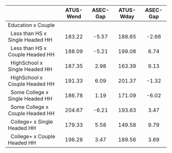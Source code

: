 
|                      |    ATUS-Wend |     ASEC-Gap |    ATUS-Wday |     ASEC-Gap |
| -------------------- | :----------: | :----------: | :----------: | :----------: |
| Education x Couple   |              |              |              |              |
| &nbsp;&nbsp;Less than HS x Single Headed HH |       183.22 |        -5.57 |       188.65 |        -2.66 |
| &nbsp;&nbsp;Less than HS x Couple Headed HH |       188.09 |        -5.21 |       199.08 |         6.74 |
| &nbsp;&nbsp;HighSchool x Single Headed HH |       187.35 |         2.98 |       163.39 |         9.13 |
| &nbsp;&nbsp;HighSchool x Couple Headed HH |       191.33 |         6.09 |       201.37 |        -1.32 |
| &nbsp;&nbsp;Some College x Single Headed HH |       186.78 |         1.19 |       171.09 |        -6.02 |
| &nbsp;&nbsp;Some College x Couple Headed HH |       204.67 |        -6.21 |       193.63 |         3.47 |
| &nbsp;&nbsp;College+ x Single Headed HH |       179.33 |         5.58 |       149.58 |         9.79 |
| &nbsp;&nbsp;College+ x Couple Headed HH |       196.28 |         3.47 |       189.56 |         3.69 |

